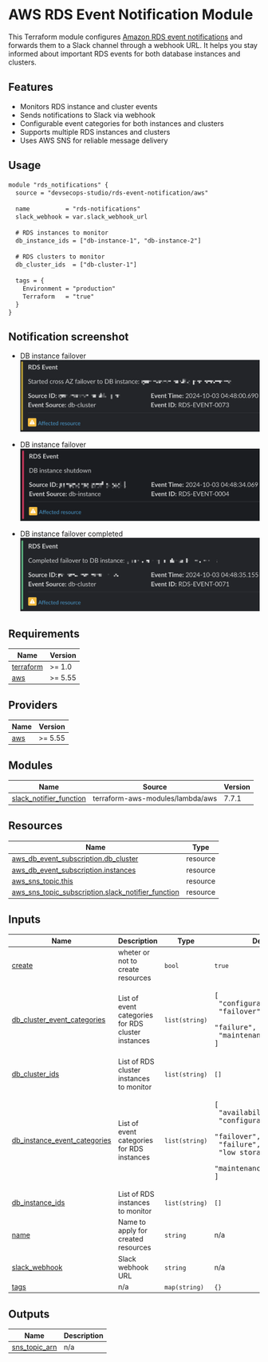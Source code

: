 # AWS RDS Event Notification Module

This Terraform module configures [Amazon RDS event notifications](https://docs.aws.amazon.com/AmazonRDS/latest/UserGuide/USER_Events.html) and forwards them to a Slack channel through a webhook URL. It helps you stay informed about important RDS events for both database instances and clusters.

## Features

- Monitors RDS instance and cluster events
- Sends notifications to Slack via webhook
- Configurable event categories for both instances and clusters
- Supports multiple RDS instances and clusters
- Uses AWS SNS for reliable message delivery

## Usage

```hcl
module "rds_notifications" {
  source = "devsecops-studio/rds-event-notification/aws"

  name          = "rds-notifications"
  slack_webhook = var.slack_webhook_url
  
  # RDS instances to monitor
  db_instance_ids = ["db-instance-1", "db-instance-2"]
  
  # RDS clusters to monitor
  db_cluster_ids  = ["db-cluster-1"]
  
  tags = {
    Environment = "production"
    Terraform   = "true"
  }
}
```

## Notification screenshot

- DB instance failover
![failover](docs/images/failover.png "Failover notification")

- DB instance failover
![shutdown](docs/images/shutdown.png "Shutdown notification")

- DB instance failover completed
![failover-completed](docs/images/failover-completed.png "Failover completed notification")

<!-- BEGIN_TF_DOCS -->
## Requirements

| Name | Version |
|------|---------|
| <a name="requirement_terraform"></a> [terraform](#requirement\_terraform) | >= 1.0 |
| <a name="requirement_aws"></a> [aws](#requirement\_aws) | >= 5.55 |

## Providers

| Name | Version |
|------|---------|
| <a name="provider_aws"></a> [aws](#provider\_aws) | >= 5.55 |

## Modules

| Name | Source | Version |
|------|--------|---------|
| <a name="module_slack_notifier_function"></a> [slack\_notifier\_function](#module\_slack\_notifier\_function) | terraform-aws-modules/lambda/aws | 7.7.1 |

## Resources

| Name | Type |
|------|------|
| [aws_db_event_subscription.db_cluster](https://registry.terraform.io/providers/hashicorp/aws/latest/docs/resources/db_event_subscription) | resource |
| [aws_db_event_subscription.instances](https://registry.terraform.io/providers/hashicorp/aws/latest/docs/resources/db_event_subscription) | resource |
| [aws_sns_topic.this](https://registry.terraform.io/providers/hashicorp/aws/latest/docs/resources/sns_topic) | resource |
| [aws_sns_topic_subscription.slack_notifier_function](https://registry.terraform.io/providers/hashicorp/aws/latest/docs/resources/sns_topic_subscription) | resource |

## Inputs

| Name | Description | Type | Default | Required |
|------|-------------|------|---------|:--------:|
| <a name="input_create"></a> [create](#input\_create) | wheter or not to create resources | `bool` | `true` | no |
| <a name="input_db_cluster_event_categories"></a> [db\_cluster\_event\_categories](#input\_db\_cluster\_event\_categories) | List of event categories for RDS cluster instances | `list(string)` | <pre>[<br/>  "configuration change",<br/>  "failover",<br/>  "failure",<br/>  "maintenance"<br/>]</pre> | no |
| <a name="input_db_cluster_ids"></a> [db\_cluster\_ids](#input\_db\_cluster\_ids) | List of RDS cluster instances to monitor | `list(string)` | `[]` | no |
| <a name="input_db_instance_event_categories"></a> [db\_instance\_event\_categories](#input\_db\_instance\_event\_categories) | List of event categories for RDS instances | `list(string)` | <pre>[<br/>  "availability",<br/>  "configuration change",<br/>  "failover",<br/>  "failure",<br/>  "low storage",<br/>  "maintenance"<br/>]</pre> | no |
| <a name="input_db_instance_ids"></a> [db\_instance\_ids](#input\_db\_instance\_ids) | List of RDS instances to monitor | `list(string)` | `[]` | no |
| <a name="input_name"></a> [name](#input\_name) | Name to apply for created resources | `string` | n/a | yes |
| <a name="input_slack_webhook"></a> [slack\_webhook](#input\_slack\_webhook) | Slack webhook URL | `string` | n/a | yes |
| <a name="input_tags"></a> [tags](#input\_tags) | n/a | `map(string)` | `{}` | no |

## Outputs

| Name | Description |
|------|-------------|
| <a name="output_sns_topic_arn"></a> [sns\_topic\_arn](#output\_sns\_topic\_arn) | n/a |
<!-- END_TF_DOCS -->
